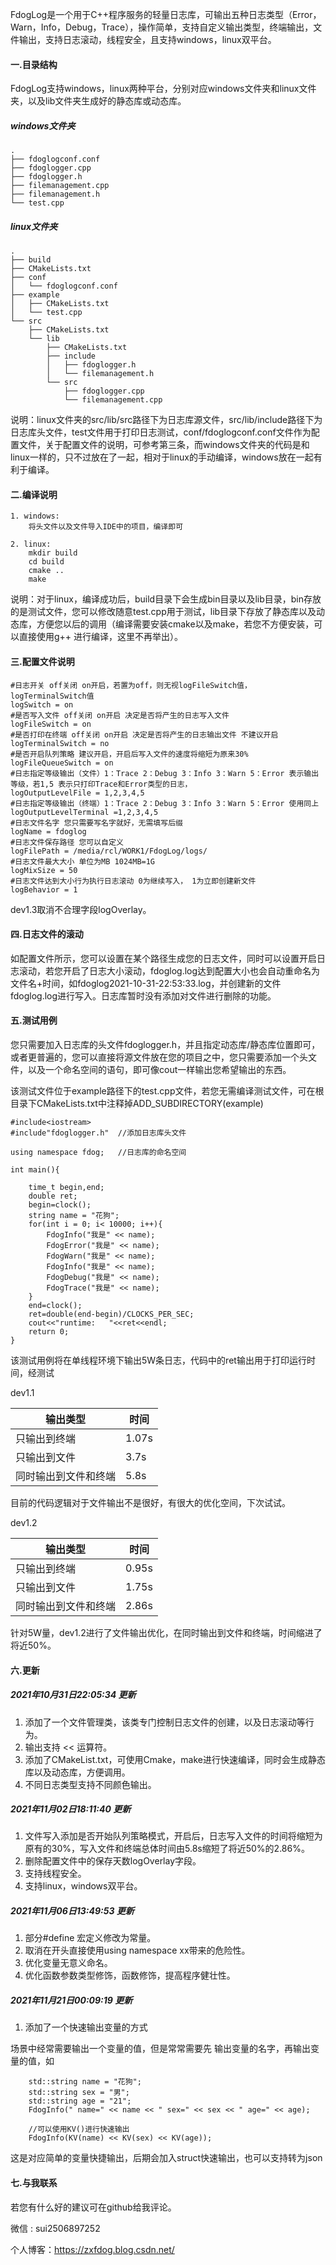 FdogLog是一个用于C++程序服务的轻量日志库，可输出五种日志类型（Error，Warn，Info，Debug，Trace），操作简单，支持自定义输出类型，终端输出，文件输出，支持日志滚动，线程安全，且支持windows，linux双平台。

#### 一.目录结构

FdogLog支持windows，linux两种平台，分别对应windows文件夹和linux文件夹，以及lib文件夹生成好的静态库或动态库。

##### windows文件夹

```
.
├── fdoglogconf.conf
├── fdoglogger.cpp
├── fdoglogger.h
├── filemanagement.cpp
├── filemanagement.h
└── test.cpp
```

##### linux文件夹

```
.
├── build
├── CMakeLists.txt
├── conf
│   └── fdoglogconf.conf
├── example
│   ├── CMakeLists.txt
│   └── test.cpp
└── src
    ├── CMakeLists.txt
    └── lib
        ├── CMakeLists.txt
        ├── include
        │   ├── fdoglogger.h
        │   └── filemanagement.h
        └── src
            ├── fdoglogger.cpp
            └── filemanagement.cpp
```

说明：linux文件夹的src/lib/src路径下为日志库源文件，src/lib/include路径下为日志库头文件，test文件用于打印日志测试，conf/fdoglogconf.conf文件作为配置文件，关于配置文件的说明，可参考第三条，而windows文件夹的代码是和linux一样的，只不过放在了一起，相对于linux的手动编译，windows放在一起有利于编译。



#### 二.编译说明

```
1. windows:
	将头文件以及文件导入IDE中的项目，编译即可
	
2. linux:
	mkdir build  
	cd build     
	cmake ..
	make
```

说明：对于linux，编译成功后，build目录下会生成bin目录以及lib目录，bin存放的是测试文件，您可以修改随意test.cpp用于测试，lib目录下存放了静态库以及动态库，方便您以后的调用（编译需要安装cmake以及make，若您不方便安装，可以直接使用g++ 进行编译，这里不再举出）。



#### 三.配置文件说明

```
#日志开关 off关闭 on开启，若置为off，则无视logFileSwitch值，logTerminalSwitch值
logSwitch = on
#是否写入文件 off关闭 on开启 决定是否将产生的日志写入文件
logFileSwitch = on
#是否打印在终端 off关闭 on开启 决定是否将产生的日志输出文件 不建议开启
logTerminalSwitch = no
#是否开启队列策略 建议开启，开启后写入文件的速度将缩短为原来30%
logFileQueueSwitch = on
#日志指定等级输出（文件）1：Trace 2：Debug 3：Info 3：Warn 5：Error 表示输出等级，若1,5 表示只打印Trace和Error类型的日志，
logOutputLevelFile = 1,2,3,4,5
#日志指定等级输出（终端）1：Trace 2：Debug 3：Info 3：Warn 5：Error 使用同上
logOutputLevelTerminal =1,2,3,4,5
#日志文件名字 您只需要写名字就好，无需填写后缀
logName = fdoglog
#日志文件保存路径 您可以自定义
logFilePath = /media/rcl/WORK1/FdogLog/logs/
#日志文件最大大小 单位为MB 1024MB=1G
logMixSize = 50
#日志文件达到大小行为执行日志滚动 0为继续写入， 1为立即创建新文件
logBehavior = 1
```

dev1.3取消不合理字段logOverlay。



#### 四.日志文件的滚动

如配置文件所示，您可以设置在某个路径生成您的日志文件，同时可以设置开启日志滚动，若您开启了日志大小滚动，fdoglog.log达到配置大小也会自动重命名为文件名+时间，如fdoglog2021-10-31-22:53:33.log，并创建新的文件fdoglog.log进行写入。日志库暂时没有添加对文件进行删除的功能。



#### 五.测试用例

您只需要加入日志库的头文件fdoglogger.h，并且指定动态库/静态库位置即可，或者更普遍的，您可以直接将源文件放在您的项目之中，您只需要添加一个头文件，以及一个命名空间的语句，即可像cout一样输出您希望输出的东西。

该测试文件位于example路径下的test.cpp文件，若您无需编译测试文件，可在根目录下CMakeLists.txt中注释掉ADD_SUBDIRECTORY(example)

```
#include<iostream>
#include"fdoglogger.h"  //添加日志库头文件

using namespace fdog;   //日志库的命名空间

int main(){

    time_t begin,end;
    double ret;
    begin=clock();
    string name = "花狗";
    for(int i = 0; i< 10000; i++){
        FdogInfo("我是" << name);
        FdogError("我是" << name);
        FdogWarn("我是" << name);
        FdogInfo("我是" << name);
        FdogDebug("我是" << name);
        FdogTrace("我是" << name);
    }
    end=clock();
    ret=double(end-begin)/CLOCKS_PER_SEC;
    cout<<"runtime:   "<<ret<<endl;
    return 0;
}
```

该测试用例将在单线程环境下输出5W条日志，代码中的ret输出用于打印运行时间，经测试

dev1.1

| 输出类型             | 时间  |
| -------------------- | ----- |
| 只输出到终端         | 1.07s |
| 只输出到文件         | 3.7s  |
| 同时输出到文件和终端 | 5.8s  |

目前的代码逻辑对于文件输出不是很好，有很大的优化空间，下次试试。



dev1.2

| 输出类型             | 时间  |
| -------------------- | ----- |
| 只输出到终端         | 0.95s |
| 只输出到文件         | 1.75s |
| 同时输出到文件和终端 | 2.86s |

针对5W量，dev1.2进行了文件输出优化，在同时输出到文件和终端，时间缩进了将近50%。



#### 六.更新

##### 2021年10月31日22:05:34  更新

1. 添加了一个文件管理类，该类专门控制日志文件的创建，以及日志滚动等行为。
2. 输出支持 << 运算符。
3. 添加了CMakeList.txt，可使用Cmake，make进行快速编译，同时会生成静态库以及动态库，方便调用。
4. 不同日志类型支持不同颜色输出。



##### 2021年11月02日18:11:40 更新

1. 文件写入添加是否开始队列策略模式，开启后，日志写入文件的时间将缩短为原有的30%，写入文件和终端总体时间由5.8s缩短了将近50%的2.86%。
2. 删除配置文件中的保存天数logOverlay字段。
3. 支持线程安全。
4. 支持linux，windows双平台。



##### 2021年11月06日13:49:53 更新

1. 部分#define 宏定义修改为常量。
2. 取消在开头直接使用using namespace xx带来的危险性。
3. 优化变量无意义命名。
4. 优化函数参数类型修饰，函数修饰，提高程序健壮性。



##### 2021年11月21日00:09:19 更新

1. 添加了一个快速输出变量的方式

场景中经常需要输出一个变量的值，但是常常需要先 输出变量的名字，再输出变量的值，如

```
    std::string name = "花狗";
    std::string sex = "男";
    std::string age = "21";
    FdogInfo(" name=" << name << " sex=" << sex << " age=" << age);

    //可以使用KV()进行快速输出
    FdogInfo(KV(name) << KV(sex) << KV(age));

```

这是对应简单的变量快捷输出，后期会加入struct快速输出，也可以支持转为json



#### 七.与我联系

若您有什么好的建议可在github给我评论。

微信 : sui2506897252

个人博客：https://zxfdog.blog.csdn.net/
